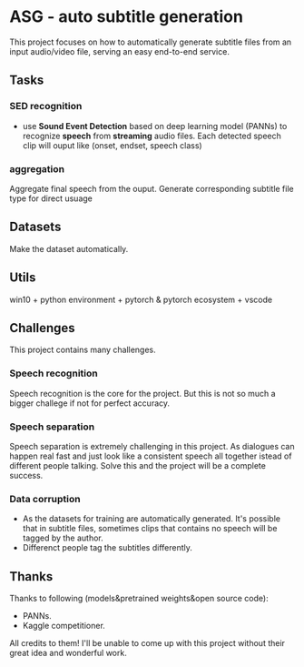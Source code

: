 # ASG - auto subtitle generation

This project focuses on how to automatically generate subtitle files from an input audio/video file, serving an easy end-to-end service.

## Tasks

### SED recognition

- use **Sound Event Detection** based on deep learning model (PANNs) to recognize **speech** from **streaming** audio files. Each detected speech clip will ouput like (onset, endset, speech class)

### aggregation

Aggregate final speech from the ouput. Generate corresponding subtitle file type for direct usuage

## Datasets

Make the dataset automatically.

## Utils

win10 + python environment + pytorch & pytorch ecosystem + vscode

## Challenges

This project contains many challenges.

### Speech recognition

Speech recognition is the core for the project. But this is not so much a bigger challege if not for perfect accuracy.

### Speech separation

Speech separation is extremely challenging in this project. As dialogues can happen real fast and just look like a consistent speech all together istead of different people talking. Solve this and the project will be a complete success.

### Data corruption

- As the datasets for training are automatically generated. It's possible that in subtitle files, sometimes clips that contains no speech will be tagged by the author.
- Differenct people tag the subtitles differently.

## Thanks

Thanks to following (models&pretrained weights&open source code):

- PANNs.
- Kaggle competitioner.

All credits to them! I'll be unable to come up with this project without their great idea and wonderful work.
